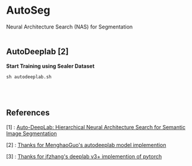 # AutoSeg
Neural Architecture Search (NAS) for Segmentation
<br/><br/>

## AutoDeeplab [2]
**Start Training using Sealer Dataset**

    sh autodeeplab.sh

<br/><br/>

## References
[1] : [Auto-DeepLab: Hierarchical Neural Architecture Search for Semantic Image Segmentation](https://arxiv.org/abs/1901.02985)

[2] : [Thanks for MenghaoGuo's autodeeplab model implemention](https://github.com/MenghaoGuo/AutoDeeplab)

[3] : [Thanks for jfzhang's deeplab v3+ implemention of pytorch](https://github.com/jfzhang95/pytorch-deeplab-xception)